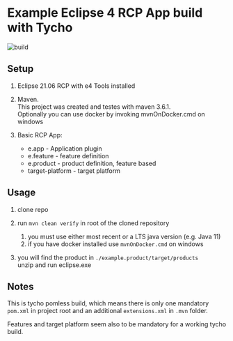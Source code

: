 # Example Eclipse 4 RCP App build with Tycho

![build](https://github.com/confinitum/e4-rcp-tycho/actions/workflows/maven.yml/badge.svg)

## Setup
1. Eclipse 21.06 RCP with e4 Tools installed
1. Maven.   
This project was created and testes with maven 3.6.1.  
Optionally you can use docker by invoking mvnOnDocker.cmd on windows
2. Basic RCP App:  

    * e.app - Application plugin
    * e.feature - feature definition 
    * e.product - product definition, feature based
    * target-platform - target platform

## Usage

1. clone repo
2. run `mvn clean verify` in root of the cloned repository
    1. you must use either most recent or a LTS java version (e.g. Java 11)
    2. if you have docker installed use `mvnOnDocker.cmd` on windows

3. you will find the product in `./example.product/target/products`  
unzip and run eclipse.exe

## Notes
This is  tycho pomless build, which means there is only one mandatory `pom.xml` in project root and an additional `extensions.xml` in `.mvn` folder. 

Features and target platform seem also to be mandatory for a working tycho build.

